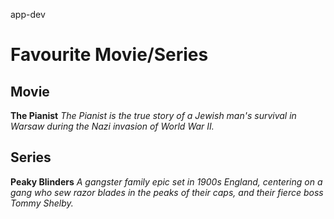 app-dev
# Favourite Movie/Series 
## Movie
 **The Pianist**
*The Pianist is the true story of a Jewish man's survival in Warsaw during the Nazi invasion of World War II.*

## Series 
**Peaky Blinders**
*A gangster family epic set in 1900s England, centering on a gang who sew razor blades in the peaks of their caps, and their fierce boss Tommy Shelby.*




